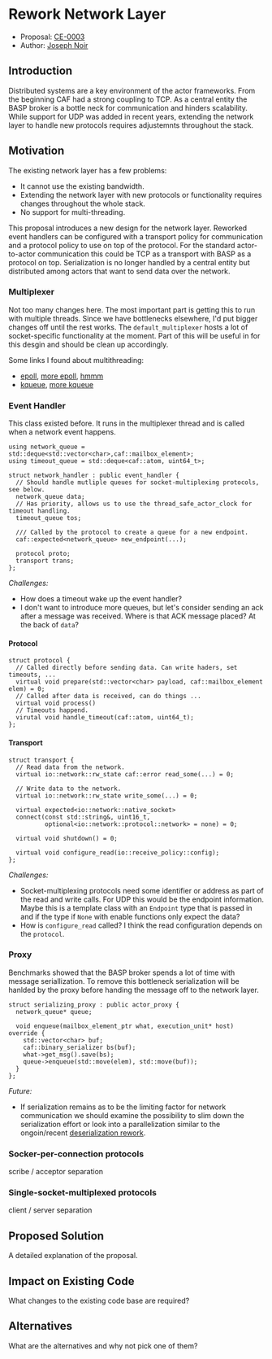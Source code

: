 # Rework Network Layer

* Proposal: [CE-0003](0003-netowrk-layer-rework.md)
* Author: [Joseph Noir](https://github.com/josephnoir)

## Introduction

Distributed systems are a key environment of the actor frameworks. From the beginning CAF had a strong coupling to TCP. As a central entity the BASP broker is a bottle neck for communication and hinders scalability. While support for UDP was added in recent years, extending the network layer to handle new protocols requires adjustemnts throughout the stack.

## Motivation

The existing network layer has a few problems:

* It cannot use the existing bandwidth.
* Extending the network layer with new protocols or functionality requires changes throughout the whole stack.
* No support for multi-threading.

This proposal introduces a new design for the network layer. Reworked event handlers can be configured with a transport policy for communication and a protocol policy to use on top of the protocol. For the standard actor-to-actor communication this could be TCP as a transport with BASP as a protocol on top. Serialization is no longer handled by a central entity but distributed among actors that want to send data over the network.

### Multiplexer

Not too many changes here. The most important part is getting this to run with multiple threads. Since we have bottlenecks elsewhere, I'd put bigger changes off until the rest works. The `default_multiplexer` hosts a lot of socket-specific functionality at the moment. Part of this will be useful in for this desgin and should be clean up accordingly.

Some links I found about multithreading:

* [epoll](https://stackoverflow.com/questions/14584833/multithreaded-epoll), [more epoll](https://stackoverflow.com/questions/7058737/is-epoll-thread-safe), [hmmm](https://www.reddit.com/r/C_Programming/comments/7bnscf/multithreaded_epoll_server_design/)
* [kqueue](https://lists.freebsd.org/pipermail/freebsd-hackers/2004-July/007655.html), [more kqueue](https://stackoverflow.com/questions/25228938/tcp-server-workers-with-kqueue)

### Event Handler

This class existed before. It runs in the multiplexer thread and is called when a network event happens.


```
using network_queue = std::deque<std::vector<char>,caf::mailbox_element>;
using timeout_queue = std::deque<caf::atom, uint64_t>;

struct network_handler : public event_handler {
  // Should handle mutliple queues for socket-multiplexing protocols, see below.
  network_queue data;
  // Has priority, allows us to use the thread_safe_actor_clock for timeout handling.
  timeout_queue tos;

  /// Called by the protocol to create a queue for a new endpoint.
  caf::expected<network_queue> new_endpoint(...);

  protocol proto;
  transport trans;
};
```

*Challenges:*

* How does a timeout wake up the event handler?
* I don't want to introduce more queues, but let's consider sending an ack after a message was received. Where is that ACK message placed? At the back of `data`?

#### Protocol

```
struct protocol {
  // Called directly before sending data. Can write haders, set timeouts, ...
  virtual void prepare(std::vector<char> payload, caf::mailbox_element elem) = 0;
  // Called after data is received, can do things ...
  virtual void process()
  // Timeouts happend.
  virutal void handle_timeout(caf::atom, uint64_t);
};
```


#### Transport

```
struct transport {
  // Read data from the network.
  virtual io::network::rw_state caf::error read_some(...) = 0;

  // Write data to the network.
  virtual io::network::rw_state write_some(...) = 0;

  virtual expected<io::network::native_socket>
  connect(const std::string&, uint16_t,
          optional<io::network::protocol::network> = none) = 0;

  virtual void shutdown() = 0;

  virtual void configure_read(io::receive_policy::config);
};
```

*Challenges:*

* Socket-multiplexing protocols need some identifier or address as part of the read and write calls. For UDP this would be the endpoint information. Maybe this is a template class with an `Endpoint` type that is passed in and if the type if `None` with enable functions only expect the data?
* How is `configure_read` called? I think the read configuration depends on the `protocol`.

### Proxy

Benchmarks showed that the BASP broker spends a lot of time with message seriallization. To remove this bottleneck serialization will be hanlded by the proxy before handing the message off to the network layer.

```
struct serializing_proxy : public actor_proxy {
  network_queue* queue;

  void enqueue(mailbox_element_ptr what, execution_unit* host) override {
    std::vector<char> buf;
    caf::binary_serializer bs(buf);
    what->get_msg().save(bs);
    queue->enqueue(std::move(elem), std::move(buf));
  }
};
```

*Future:*

* If serialization remains as to be the limiting factor for network communication we should examine the possibility to slim down the serialization effort or look into a parallelization similar to the ongoin/recent [deserialization rework](https://github.com/actor-framework/actor-framework/tree/topic/basp-worker).


### Socker-per-connection protocols

scribe / acceptor separation


### Single-socket-multiplexed protocols

client / server separation


## Proposed Solution

A detailed explanation of the proposal.

## Impact on Existing Code

What changes to the existing code base are required?

## Alternatives

What are the alternatives and why not pick one of them?
